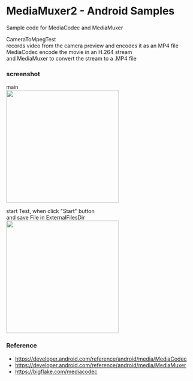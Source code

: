 MediaMuxer2 - Android Samples
===============

Sample code for MediaCodec and MediaMuxer <br/>

CameraToMpegTest <br/>
records video from the camera preview and encodes it as an MP4 file  <br/>
MediaCodec encode the movie in an H.264  stream  <br/>
 and MediaMuxer to convert the stream to a .MP4 file   <br/>

### screenshot <br/>
main <br/>
<image src="https://raw.githubusercontent.com/ohwada/Android_Samples/master/MediaMuxer2/screenshot/media_muxer2_main.png" width="300" /><br/>

start Test, when click "Start" button  <br/>
and save File in ExternalFilesDir <br/>
<image src="https://raw.githubusercontent.com/ohwada/Android_Samples/master/MediaMuxer2/screenshot/media_muxer2_file.png" width="300" /><br/>

### Reference <br/>
- https://developer.android.com/reference/android/media/MediaCodec
- https://developer.android.com/reference/android/media/MediaMuxer
- https://bigflake.com/mediacodec
